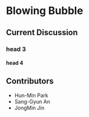# Blowing Bubble

## Current Discussion
### head 3

#### head 4


## Contributors

* Hun-Min Park
* Sang-Gyun An
* JongMin Jin
